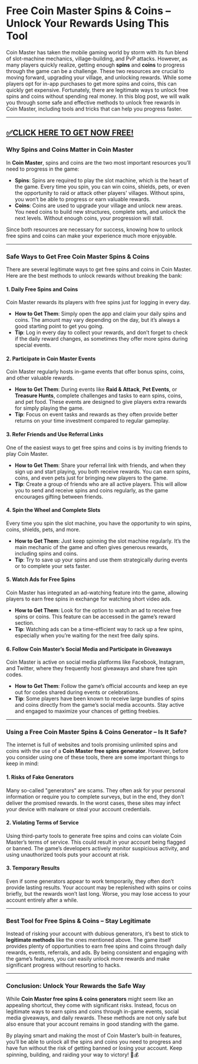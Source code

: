# **Free Coin Master Spins & Coins – Unlock Your Rewards Using This Tool**  

Coin Master has taken the mobile gaming world by storm with its fun blend of slot-machine mechanics, village-building, and PvP attacks. However, as many players quickly realize, getting enough **spins** and **coins** to progress through the game can be a challenge. These two resources are crucial to moving forward, upgrading your village, and unlocking rewards. While some players opt for in-app purchases to get more spins and coins, this can quickly get expensive. Fortunately, there are legitimate ways to unlock free spins and coins without spending real money. In this blog post, we will walk you through some safe and effective methods to unlock free rewards in Coin Master, including tools and tricks that can help you progress faster.  

--------------------------------------------
[✅CLICK HERE TO GET NOW FREE!](https://freeforyou.xyz/coinmaster/)
--------------------------------------------

### **Why Spins and Coins Matter in Coin Master**  

In **Coin Master**, spins and coins are the two most important resources you’ll need to progress in the game:  

- **Spins**: Spins are required to play the slot machine, which is the heart of the game. Every time you spin, you can win coins, shields, pets, or even the opportunity to raid or attack other players' villages. Without spins, you won’t be able to progress or earn valuable rewards.  
- **Coins**: Coins are used to upgrade your village and unlock new areas. You need coins to build new structures, complete sets, and unlock the next levels. Without enough coins, your progression will stall.  

Since both resources are necessary for success, knowing how to unlock free spins and coins can make your experience much more enjoyable.

---

### **Safe Ways to Get Free Coin Master Spins & Coins**  

There are several legitimate ways to get free spins and coins in Coin Master. Here are the best methods to unlock rewards without breaking the bank:  

#### **1. Daily Free Spins and Coins**  
Coin Master rewards its players with free spins just for logging in every day.  
- **How to Get Them**: Simply open the app and claim your daily spins and coins. The amount may vary depending on the day, but it’s always a good starting point to get you going.  
- **Tip**: Log in every day to collect your rewards, and don’t forget to check if the daily reward changes, as sometimes they offer more spins during special events.  

#### **2. Participate in Coin Master Events**  
Coin Master regularly hosts in-game events that offer bonus spins, coins, and other valuable rewards.  
- **How to Get Them**: During events like **Raid & Attack**, **Pet Events**, or **Treasure Hunts**, complete challenges and tasks to earn spins, coins, and pet food. These events are designed to give players extra rewards for simply playing the game.  
- **Tip**: Focus on event tasks and rewards as they often provide better returns on your time investment compared to regular gameplay.  

#### **3. Refer Friends and Use Referral Links**  
One of the easiest ways to get free spins and coins is by inviting friends to play Coin Master.  
- **How to Get Them**: Share your referral link with friends, and when they sign up and start playing, you both receive rewards. You can earn spins, coins, and even pets just for bringing new players to the game.  
- **Tip**: Create a group of friends who are all active players. This will allow you to send and receive spins and coins regularly, as the game encourages gifting between friends.  

#### **4. Spin the Wheel and Complete Slots**  
Every time you spin the slot machine, you have the opportunity to win spins, coins, shields, pets, and more.  
- **How to Get Them**: Just keep spinning the slot machine regularly. It’s the main mechanic of the game and often gives generous rewards, including spins and coins.  
- **Tip**: Try to save up your spins and use them strategically during events or to complete your sets faster.  

#### **5. Watch Ads for Free Spins**  
Coin Master has integrated an ad-watching feature into the game, allowing players to earn free spins in exchange for watching short video ads.  
- **How to Get Them**: Look for the option to watch an ad to receive free spins or coins. This feature can be accessed in the game’s reward section.  
- **Tip**: Watching ads can be a time-efficient way to rack up a few spins, especially when you’re waiting for the next free daily spins.  

#### **6. Follow Coin Master’s Social Media and Participate in Giveaways**  
Coin Master is active on social media platforms like Facebook, Instagram, and Twitter, where they frequently host giveaways and share free spin codes.  
- **How to Get Them**: Follow the game’s official accounts and keep an eye out for codes shared during events or celebrations.  
- **Tip**: Some players have been known to receive large bundles of spins and coins directly from the game’s social media accounts. Stay active and engaged to maximize your chances of getting freebies.  

---

### **Using a Free Coin Master Spins & Coins Generator – Is It Safe?**

The internet is full of websites and tools promising unlimited spins and coins with the use of a **Coin Master free spins generator**. However, before you consider using one of these tools, there are some important things to keep in mind:  

#### **1. Risks of Fake Generators**  
Many so-called "generators" are scams. They often ask for your personal information or require you to complete surveys, but in the end, they don’t deliver the promised rewards. In the worst cases, these sites may infect your device with malware or steal your account credentials.  

#### **2. Violating Terms of Service**  
Using third-party tools to generate free spins and coins can violate Coin Master’s terms of service. This could result in your account being flagged or banned. The game’s developers actively monitor suspicious activity, and using unauthorized tools puts your account at risk.  

#### **3. Temporary Results**  
Even if some generators appear to work temporarily, they often don’t provide lasting results. Your account may be replenished with spins or coins briefly, but the rewards won’t last long. Worse, you may lose access to your account entirely after a while.  

---

### **Best Tool for Free Spins & Coins – Stay Legitimate**  

Instead of risking your account with dubious generators, it’s best to stick to **legitimate methods** like the ones mentioned above. The game itself provides plenty of opportunities to earn free spins and coins through daily rewards, events, referrals, and ads. By being consistent and engaging with the game’s features, you can easily unlock more rewards and make significant progress without resorting to hacks.

---

### **Conclusion: Unlock Your Rewards the Safe Way**  

While **Coin Master free spins & coins generators** might seem like an appealing shortcut, they come with significant risks. Instead, focus on legitimate ways to earn spins and coins through in-game events, social media giveaways, and daily rewards. These methods are not only safe but also ensure that your account remains in good standing with the game.

By playing smart and making the most of Coin Master’s built-in features, you’ll be able to unlock all the spins and coins you need to progress and have fun without the risk of getting banned or losing your account. Keep spinning, building, and raiding your way to victory! 🎰💰

